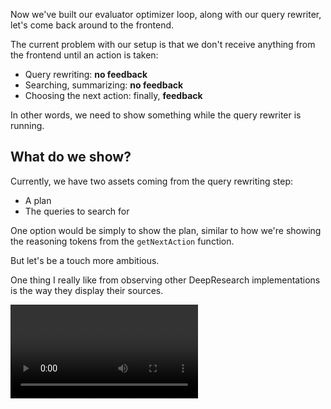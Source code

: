 Now we've built our evaluator optimizer loop, along with our query rewriter, let's come back around to the frontend.

The current problem with our setup is that we don't receive anything from the frontend until an action is taken:

- Query rewriting: **no feedback**
- Searching, summarizing: **no feedback**
- Choosing the next action: finally, **feedback**

In other words, we need to show something while the query rewriter is running.

## What do we show?

Currently, we have two assets coming from the query rewriting step:

- A plan
- The queries to search for

One option would be simply to show the plan, similar to how we're showing the reasoning tokens from the `getNextAction` function.

But let's be a touch more ambitious.

One thing I really like from observing other DeepResearch implementations is the way they display their sources.

<Video resourceId="deepresearchsourcesdemonstration-nZpvn6QSO.mp4" />

They're often displayed as a list of cards, with a favicon, title and snippet. Let's copy that.

## How to show the sources?

To make this work, we're going to collect all of the sources during the search/summarization step.

We're then going to write those into an annotation using our existing `writeMessageAnnotation` setup.

Note that we want to do this as soon as possible - as soon as the Google searches have been completed. This means we should do this _before_ we start summarizing.

Then we'll display those sources in a beautiful grid layout in the frontend. They should be displayed as steps, similar to how we're displaying the next actions taken. And they should be hidden by default, only shown when the user clicks on the corresponding step.

## Steps to complete

- Look for where we do our search/summarization
- Look for where we declare the types for our custom annotation
- Grab the sources we're collecting from `serper`
- Create a custom annotation type for capturing the favicon and title. Tip: use a [discriminated union](https://www.totaltypescript.com/discriminated-unions-are-a-devs-best-friend).
- Make sure that only _one_ annotation is written per step. Our serper calls are parallelized, so we need to make sure that only one 'display sources' annotation is triggered per step.
- Display them in the frontend in the `ChatMessage` component
